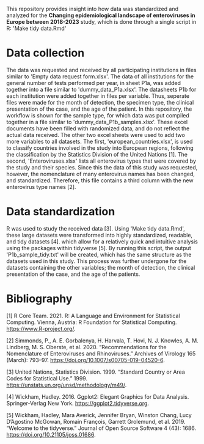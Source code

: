 This repository provides insight into how data was standardized and analyzed for the __Changing epidemiological landscape of enteroviruses in Europe between 2018-2023__ study, which is done through a single script in R: 'Make tidy data.Rmd'
# Data collection
The data was requested and received by all participating institutions in files similar to 'Empty data request form.xlsx'. The data of all institutions for the general number of tests performed per year, in sheet P1a, was added together into a file similar to 'dummy_data_P1a.xlsx'. The datasheets P1b for each institution were added together in files per variable. Thus, seperate files were made for the month of detection, the specimen type, the clinical presentation of the case, and the age of the patient. In this repository, the workflow is shown for the sample type, for which data was put compiled together in a file similar to 'dummy_data_P1b_samples.xlsx'. These excel documents have been filled with randomized data, and do not reflect the actual data received.
The other two excel sheets were used to add two more variables to all datasets. The first, 'european_countries.xlsx', is used to classify countries involved in the study into European regions, following the classification by the Statistics Division of the United Nations [1]. The second, 'Enteroviruses.xlsx' lists all enterovirus types that were covered by the study and their species. Since this the data of this study was requested, however, the nomenclature of many enterovirus names has been changed, and standardized. Therefore, this file contains a third column with the new enterovirus type names [2].
# Data standardization
R was used to study the received data [3]. Using 'Make tidy data.Rmd', these large datasets were transformed into highly standardized, readable, and tidy datasets [4]. which allow for a relatively quick and intuitive analysis using the packages within tidyverse [5]. By running this script, the output 'P1b_sample_tidy.txt' will be created, which has the same structure as the datasets used in this study. This process was further undergone for the datasets containing the other variables; the month of detection, the clinical presentation of the case, and the age of the patients.
# Bibliography
[1] R Core Team. 2021. R: A Language and Environment for Statistical Computing. Vienna, Austria: R Foundation for Statistical Computing. https://www.R-project.org/.

[2] Simmonds, P., A. E. Gorbalenya, H. Harvala, T. Hovi, N. J. Knowles, A. M. Lindberg, M. S. Oberste, et al. 2020. “Recommendations for the Nomenclature of Enteroviruses and Rhinoviruses.” Archives of Virology 165 (March): 793–97. https://doi.org/10.1007/s00705-019-04520-6.

[3] United Nations, Statistics Division. 1999. “Standard Country or Area Codes for Statistical Use.” 1999. https://unstats.un.org/unsd/methodology/m49/.

[4] Wickham, Hadley. 2016. Ggplot2: Elegant Graphics for Data Analysis. Springer-Verlag New York. https://ggplot2.tidyverse.org.

[5] Wickham, Hadley, Mara Averick, Jennifer Bryan, Winston Chang, Lucy D’Agostino McGowan, Romain François, Garrett Grolemund, et al. 2019. “Welcome to the tidyverse.” Journal of Open Source Software 4 (43): 1686. https://doi.org/10.21105/joss.01686.
